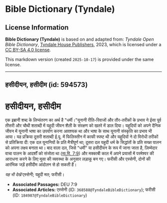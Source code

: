 # Bible Dictionary (Tyndale)

## License Information

**Bible Dictionary (Tyndale)** is based on and adapted from: _Tyndale Open Bible Dictionary_, [Tyndale House Publishers](https://tyndaleopenresources.com/), 2023, which is licensed under a [CC BY-SA 4.0 license](https://creativecommons.org/licenses/by-sa/4.0/legalcode.en).

This markdown version (created `2025-10-17`) is provided under the same license.



--------------------------------

## हसीदीयन, हसीदीम (id: 594573)

हसीदीयन, हसीदीम
===============

एक इब्रानी शब्द के लिप्यंतरण का अर्थ है "धर्मी।"यूनानी रीति\-रिवाजों और तौर\-तरीकों के प्रभाव ने ईसा पूर्व तीसरी और चौथी शताब्दी में यहूदी जीवन शैली के संरक्षण को खतरे में डाल दिया। यहूदियों को अपने दैनिक जीवन में यूनानी भाषा का उपयोग करना आवश्यक था और भाषा के साथ यूनानी संस्कृति का प्रभाव भी आया। यह प्रक्रिया दूसरी शताब्दी ई.पू. में फिलिस्तीन में काफी स्पष्ट थी और यहूदियों ने दो विरोधी तरीकों से प्रतिक्रिया दी: एक दल यूनानियों के प्रति मैत्रीपूर्ण था; दूसरा दल यहूदी धर्म के सिद्धांतों के प्रति सख्त पालन को अपना लक्ष्य बनाता था। बाद वाला दल, जिसे "धर्मी" या हसीदीयन के रूप में जाना जाता है, ज़िम्मेदार वाचा पालन के आदर्शों को संजोता था ([व्य.वि. 7:9](https://ref.ly/Deut7:9)) और मक्काबी काल में अपने प्रयासों में परमेश्वर की आराधना करने के लिए मूसा की व्यवस्था के अनुसार लड़ाकू बन गए। फरीसी और एस्सेनी, दोनों की आरंभिक जड़ें हसीदीम आंदोलन से हो सकती हैं।

*यह भी देखें*  एस्सेनी; यहूदी मत; फरीसी।

* **Associated Passages:** DEU 7:9
* **Associated Articles:** एस्सेनी  (ID: `368588@TyndaleBibleDictionary`); फरीसी (ID: `184987@TyndaleBibleDictionary`)

